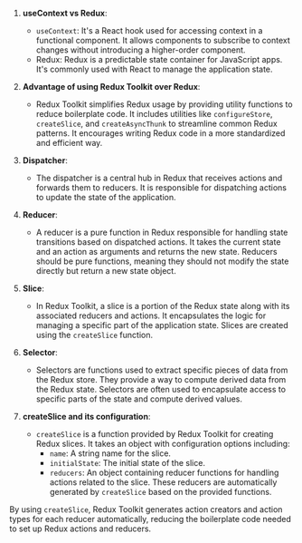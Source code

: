 1. **useContext vs Redux**:
   - `useContext`: It's a React hook used for accessing context in a functional component. It allows components to subscribe to context changes without introducing a higher-order component.
   - Redux: Redux is a predictable state container for JavaScript apps. It's commonly used with React to manage the application state.

2. **Advantage of using Redux Toolkit over Redux**:
   - Redux Toolkit simplifies Redux usage by providing utility functions to reduce boilerplate code. It includes utilities like `configureStore`, `createSlice`, and `createAsyncThunk` to streamline common Redux patterns. It encourages writing Redux code in a more standardized and efficient way.

3. **Dispatcher**:
   - The dispatcher is a central hub in Redux that receives actions and forwards them to reducers. It is responsible for dispatching actions to update the state of the application.

4. **Reducer**:
   - A reducer is a pure function in Redux responsible for handling state transitions based on dispatched actions. It takes the current state and an action as arguments and returns the new state. Reducers should be pure functions, meaning they should not modify the state directly but return a new state object.

5. **Slice**:
   - In Redux Toolkit, a slice is a portion of the Redux state along with its associated reducers and actions. It encapsulates the logic for managing a specific part of the application state. Slices are created using the `createSlice` function.

6. **Selector**:
   - Selectors are functions used to extract specific pieces of data from the Redux store. They provide a way to compute derived data from the Redux state. Selectors are often used to encapsulate access to specific parts of the state and compute derived values.

7. **createSlice and its configuration**:
   - `createSlice` is a function provided by Redux Toolkit for creating Redux slices. It takes an object with configuration options including:
     - `name`: A string name for the slice.
     - `initialState`: The initial state of the slice.
     - `reducers`: An object containing reducer functions for handling actions related to the slice. These reducers are automatically generated by `createSlice` based on the provided functions.

By using `createSlice`, Redux Toolkit generates action creators and action types for each reducer automatically, reducing the boilerplate code needed to set up Redux actions and reducers.
